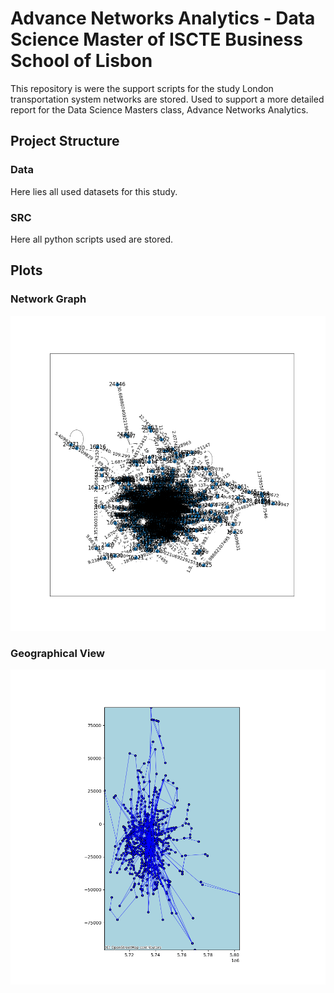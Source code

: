 # Advance Networks Analytics - Data Science Master of ISCTE Business School of Lisbon 
This repository is were the support scripts for the study London transportation system networks are stored. Used to support a more detailed report for the Data Science Masters class, Advance Networks Analytics.

## Project Structure
### Data
Here lies all used datasets for this study.

### SRC
Here all python scripts used are stored.

## Plots

### Network Graph

![London transportation systems graph view](./src/graph_plot.png "London transportation systems graph view")

### Geographical View

![London transportation systems geomap view](./src/map_plot.png "London transportation systems geomap view")